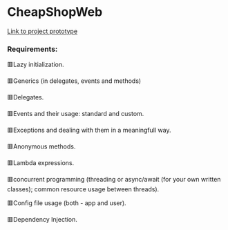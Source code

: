 # CheapShopWeb
[Link to project prototype](https://balsamiq.cloud/s1t2s57/ppuwmlt/r2278)

<h3>Requirements:</h3>

:red_square:Lazy initialization.

:red_square:Generics (in delegates, events and methods)

:red_square:Delegates.

:red_square:Events and their usage: standard and custom.

:red_square:Exceptions and dealing with them in a meaningfull way.

:red_square:Anonymous methods.

:red_square:Lambda expressions.

:red_square:concurrent programming (threading or async/await (for your own written classes); common resource usage between threads).

:red_square:Config file usage (both - app and user).

:red_square:Dependency Injection.

